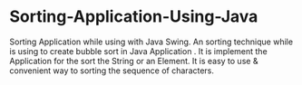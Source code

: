 # Sorting-Application-Using-Java
Sorting Application while using with Java Swing.
An sorting technique while is using to create bubble sort in Java Application .
It is implement the Application for the sort the String or an Element.
It is easy to use & convenient way to sorting the sequence of characters.
